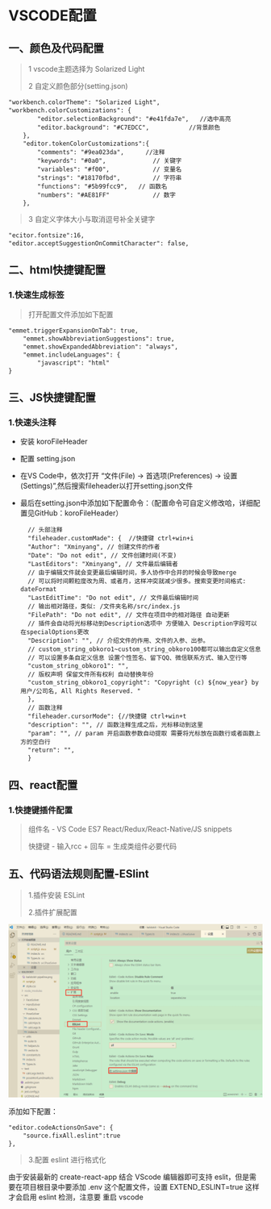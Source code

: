 # VSCODE配置 #

## 一、颜色及代码配置 ##
>1 vscode主题选择为 Solarized Light
> 
>2 自定义颜色部分(setting.json)

	"workbench.colorTheme": "Solarized Light",
	"workbench.colorCustomizations": {
            "editor.selectionBackground": "#e41fda7e",   //选中高亮
            "editor.background": "#C7EDCC",           //背景颜色
        },
        "editor.tokenColorCustomizations":{
            "comments": "#9ea023da",      //注释
            "keywords": "#0a0",             // 关键字
            "variables": "#f00",            // 变量名
            "strings": "#18170fbd",         // 字符串
            "functions": "#5b99fcc9",   // 函数名
            "numbers": "#AE81FF"            // 数字
        },

>3 自定义字体大小与取消逗号补全关键字
    
    "ecitor.fontsize":16,
    "editor.acceptSuggestionOnCommitCharacter": false,



## 二、html快捷键配置 ##
### 1.快速生成标签 ###
> 打开配置文件添加如下配置

	"emmet.triggerExpansionOnTab": true,
	    "emmet.showAbbreviationSuggestions": true,
	    "emmet.showExpandedAbbreviation": "always",
	    "emmet.includeLanguages": {
	        "javascript": "html"
	}

## 三、JS快捷键配置 ##
### 1.快速头注释 ###
- 安装 koroFileHeader
- 配置 setting.json
- 在VS Code中，依次打开 “文件(File) → 首选项(Preferences) → 设置(Settings)”,然后搜索fileheader以打开setting.json文件
- 最后在setting.json中添加如下配置命令：（配置命令可自定义修改哈，详细配置见GitHub：koroFileHeader）

    	// 头部注释
	    "fileheader.customMade": {  //快捷键 ctrl+win+i
	    "Author": "Xminyang", // 创建文件的作者
	    "Date": "Do not edit", // 文件创建时间(不变)
	    "LastEditors": "Xminyang", // 文件最后编辑者
	    // 由于编辑文件就会变更最后编辑时间，多人协作中合并的时候会导致merge
	    // 可以将时间颗粒度改为周、或者月，这样冲突就减少很多。搜索变更时间格式: dateFormat
	    "LastEditTime": "Do not edit", // 文件最后编辑时间
	    // 输出相对路径，类似: /文件夹名称/src/index.js
	    "FilePath": "Do not edit", // 文件在项目中的相对路径 自动更新
	    // 插件会自动将光标移动到Description选项中 方便输入 Description字段可以在specialOptions更改
	    "Description": "", // 介绍文件的作用、文件的入参、出参。
	    // custom_string_obkoro1~custom_string_obkoro100都可以输出自定义信息
	    // 可以设置多条自定义信息 设置个性签名、留下QQ、微信联系方式、输入空行等
	    "custom_string_obkoro1": "",
	    // 版权声明 保留文件所有权利 自动替换年份
	    "custom_string_obkoro1_copyright": "Copyright (c) ${now_year} by 用户/公司名, All Rights Reserved. "
	    },
	    // 函数注释
	    "fileheader.cursorMode": {//快捷键 ctrl+win+t
	    "description": "", // 函数注释生成之后，光标移动到这里
	    "param": "", // param 开启函数参数自动提取 需要将光标放在函数行或者函数上方的空白行
	    "return": "",
	    }


## 四、react配置 ##

### 1.快捷键插件配置 ###

> 组件名 - VS Code ES7 React/Redux/React-Native/JS snippets
> 
> 快捷键 - 输入rcc + 回车  =  生成类组件必要代码

## 五、代码语法规则配置-ESlint ##

> 1.插件安装 ESLint
> 
> 2.插件扩展配置

![](./images/eslint.png)

添加如下配置：

	"editor.codeActionsOnSave": {
        "source.fixAll.eslint":true 
    },

> 3.配置 eslint 进行格式化
> 
由于安装最新的 create-react-app 结合 VScode 编辑器即可支持 eslit，但是需要在项目根目录中要添加 .env 这个配置文件，设置 EXTEND_ESLINT=true 这样才会启用 eslint 检测，注意要 重启 vscode

